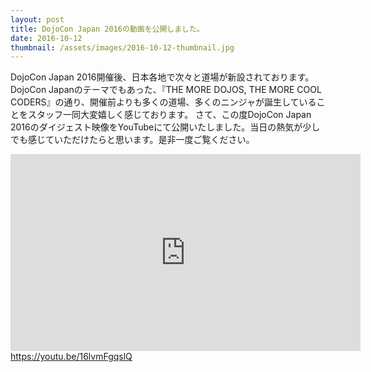 ```yaml
---
layout: post
title: DojoCon Japan 2016の動画を公開しました。
date: 2016-10-12
thumbnail: /assets/images/2016-10-12-thumbnail.jpg
---
```


DojoCon Japan 2016開催後、日本各地で次々と道場が新設されております。  
DojoCon Japanのテーマでもあった、『THE MORE DOJOS, THE MORE COOL CODERS』の通り、開催前よりも多くの道場、多くのニンジャが誕生していることをスタッフ一同大変嬉しく感じております。
さて、この度DojoCon Japan 2016のダイジェスト映像をYouTubeにて公開いたしました。当日の熱気が少しでも感じていただけたらと思います。是非一度ご覧ください。  
  
<div align="center">
<div style="width:560px; text-align:left;">
<iframe width="560" height="315" src="https://www.youtube.com/embed/16lvmFgqslQ" frameborder="0" allowfullscreen></iframe>
<br /><a href="https://youtu.be/16lvmFgqslQ" target="_blank">https://youtu.be/16lvmFgqslQ</a>
</div>
</div>
